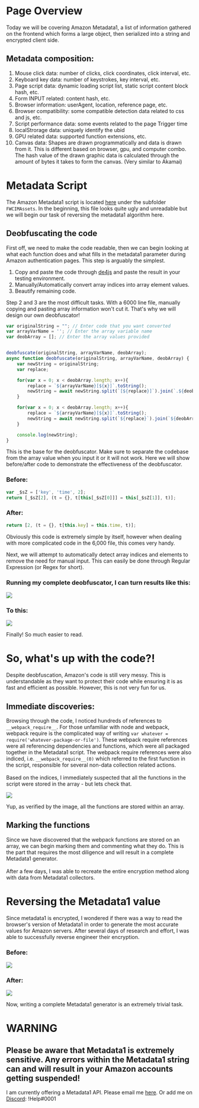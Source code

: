 # Page Overview
Today we will be covering Amazon Metadata1, a list of information gathered on the frontend which forms a large object, then serialized into a string and encrypted client side.

## Metadata composition:
1. Mouse click data: number of clicks, click coordinates, click interval, etc.
2. Keyboard key data: number of keystrokes, key interval, etc.
3. Page script data: dynamic loading script list, static script content block hash, etc.
4. Form INPUT related: content hash, etc.
5. Browser information: userAgent, location, reference page, etc.
6. Browser compatibility: some compatible detection data related to css and js, etc.
7. Script performance data: some events related to the page Trigger time
8. localStrorage data: uniquely identify the ubid
9. GPU related data: supported function extensions, etc.
10. Canvas data: Shapes are drawn programmatically and data is drawn from it. This is different based on browser, gpu, and computer combo. The hash value of the drawn graphic data is calculated through the amount of bytes it takes to form the canvas. (Very similar to Akamai)

# Metadata Script
The Amazon Metadata1 script is located [here](https://images-na.ssl-images-amazon.com/images/I/71xhucKJ+QL.js?AUIClients/FWCIMAssets) under the subfolder `FWCIMAssets`. In the beginning, this file looks quite ugly and unreadable but we will begin our task of reversing the metadata1 algorithm here.

## Deobfuscating the code
First off, we need to make the code readable, then we can begin looking at what each function does and what fills in the metadata1 parameter during Amazon authentication pages. This step is arguably the simplest.

1. Copy and paste the code through [de4js](https://lelinhtinh.github.io/de4js/) and paste the result in your testing environment.
2. Manually/Automatically convert array indices into array element values.
3. Beautify remaining code.

Step 2 and 3 are the most difficult tasks. With a 6000 line file, manually copying and pasting array information won't cut it. That's why we will design our own deobfuscator!


```js
var originalString = ""; // Enter code that you want converted
var arrayVarName = ''; // Enter the array variable name
var deobArray = []; // Enter the array values provided


deobfuscate(originalString, arrayVarName, deobArray);
async function deobfuscate(originalString, arrayVarName, deobArray) {
    var newString = originalString;
    var replace;

    for(var x = 0; x < deobArray.length; x++){
        replace = `${arrayVarName}[${x}]`.toString();
        newString = await newString.split(`[${replace}]`).join(`.${deobArray[x]}`);
    }

    for(var x = 0; x < deobArray.length; x++){
        replace = `${arrayVarName}[${x}]`.toString();
        newString = await newString.split(`${replace}`).join(`${deobArray[x]}`);
    }

    console.log(newString);
}
```

This is the base for the deobfuscator. Make sure to separate the codebase from the array value when you input it or it will not work. Here we will show before/after code to demonstrate the effectiveness of the deobfuscator.

### Before:
```js
var _$sZ = ['key', 'time', 2]; 
return [_$sZ[2], (t = {}, t[this[_$sZ[0]]] = this[_$sZ[1]], t)];
```

### After:
```js
return [2, (t = {}, t[this.key] = this.time, t)];
```

Obviously this code is extremely simple by itself, however when dealing with more complicated code in the 6,000 file, this comes very handy.

Next, we will attempt to automatically detect array indices and elements to remove the need for manual input. This can easily be done through Regular Expression (or Regex for short).

### Running my complete deobfuscator, I can turn results like this:
<img src="https://jeffmao.me/static/assets/img/blog/metadata1/obfuscated.png">

### To this:
<img src="https://jeffmao.me/static/assets/img/blog/metadata1/deobbed.png">

Finally! So much easier to read.

# So, what's up with the code?!

Despite deobfuscation, Amazon's code is still very messy. This is understandable as they want to protect their code while ensuring it is as fast and efficient as possible. However, this is not very fun for us. 

## Immediate discoveries:


Browsing through the code, I noticed hundreds of references to `__webpack_require__`. For those unfamiliar with node and webpack, webpack require is the complicated way of writing `var whatever = require('whatever-package-or-file')`. These webpack require references were all referencing dependencies and functions, which were all packaged together in the Metadata1 script. The webpack require references were also indiced, i.e. `__webpack_require__(0)` which referred to the first function in the script, responsible for several non-data collection related actions.
<br><br>
Based on the indices, I immediately suspected that all the functions in the script were stored in the array - but lets check that.

<img src="https://jeffmao.me/static/assets/img/blog/metadata1/metadata1-array-storage.png">

Yup, as verified by the image, all the functions are stored within an array.
<br>

## Marking the functions

Since we have discovered that the webpack functions are stored on an array, we can begin marking them and commenting what they do. This is the part that requires the most diligence and will result in a complete Metadata1 generator.
<br><br>
After a few days, I was able to recreate the entire encryption method along with data from Metadata1 collectors.

# Reversing the Metadata1 value

Since metadata1 is encrypted, I wondered if there was a way to read the browser's version of Metadata1 in order to generate the most accurate values for Amazon servers. After several days of research and effort, I was able to successfully reverse engineer their encryption.

### Before:
<img src="https://jeffmao.me/static/assets/img/blog/metadata1/metadata1-value.png">

### After:
<img src="https://jeffmao.me/static/assets/img/blog/metadata1/reversed-metadata.png">

Now, writing a complete Metadata1 generator is an extremely trivial task.

# WARNING

## Please be aware that Metadata1 is extremely sensitive. Any errors within the Metadata1 string can and will result in your Amazon accounts getting suspended!

I am currently offering a Metadata1 API. Please email me [here](mailto:jeff@philobots.io?subject=[Metadata1]%20API%20Inquiry). Or add me on [Discord](https://discord.gg/GFtnjas4qV): !Help#0001
